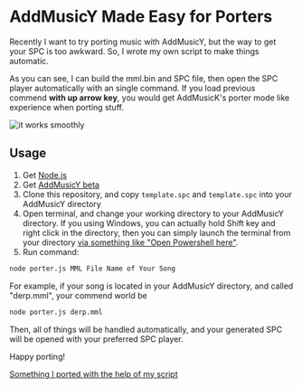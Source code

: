 # AddMusicY Made Easy for Porters

Recently I want to try porting music with AddMusicY, but the way to get your SPC is too awkward. So, I wrote my own script to make things automatic.

As you can see, I can build the mml.bin and SPC file, then open the SPC player automatically with an single command. If you load previous commend **with up arrow key**, you would get AddMusicK's porter mode like experience when porting stuff.

![it works smoothly](https://i.loli.net/2019/03/23/5c965444efbd3.png)

## Usage

1. Get [Node.js](https://nodejs.org)
2. Get [AddMusicY beta](https://dl.dropbox.com/s/oqsnu42mg76runs/AddMusicY%20Beta.zip)
3. Clone this repository, and copy `template.spc` and `template.spc` into your AddMusicY directory
4. Open terminal, and change your working directory to your AddMusicY directory. If you using Windows, you can actually hold Shift key and right click in the directory, then you can simply launch the terminal from your directory [via something like "Open Powershell here"](https://i.loli.net/2019/03/23/5c96566f9471c.png).
5. Run command:

```bash
node porter.js MML File Name of Your Song
```

For example, if your song is located in your AddMusicY directory, and called "derp.mml", your commend world be

```bash
node porter.js derp.mml
```

Then, all of things will be handled automatically, and your generated SPC will be opened with your preferred SPC player.

Happy porting!

[Something I ported with the help of my script](https://bin.smwcentral.net/u/17572/Oriental%2BMountain.zip)
